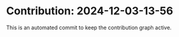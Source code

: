 # Contribution: 2024-12-03-13-56
This is an automated commit to keep the contribution graph active.
